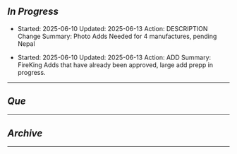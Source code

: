 
## *In Progress*


- Started: 2025-06-10
  Updated: 2025-06-13
  Action: DESCRIPTION Change
  Summary: Photo Adds Needed for 4 manufactures, pending Nepal

- Started: 2025-06-10
  Updated: 2025-06-13
  Action: ADD
  Summary: FireKing Adds that have already been approved, large add prepp in progress. 

--------------------
## *Que*

-----------------------------------
## *Archive*

-----------------------------------
